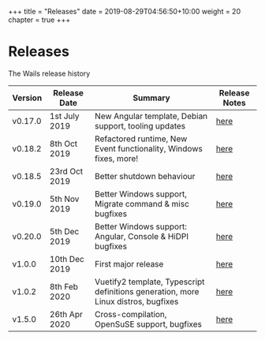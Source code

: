 +++
title = "Releases"
date = 2019-08-29T04:56:50+10:00
weight = 20
chapter = true
+++

# Releases

The Wails release history


| Version  | Release Date   |                   Summary               | Release Notes |
| -------- | -------------- | --------------------------------------- | ------------- |
| v0.17.0  | 1st July 2019  | New Angular template, Debian support, tooling updates  | [here](./v0.17.0) |
| v0.18.2  | 8th Oct 2019   | Refactored runtime, New Event functionality, Windows fixes, more!  | [here](./v0.18.2) |
| v0.18.5  | 23rd Oct 2019  | Better shutdown behaviour  | [here](./v0.18.5) |
| v0.19.0  | 5th Nov 2019   | Better Windows support, Migrate command & misc bugfixes  | [here](./v0.19.0) |
| v0.20.0  | 5th Dec 2019   | Better Windows support: Angular, Console & HiDPI bugfixes  | [here](./v0.20.0) |
| v1.0.0   | 10th Dec 2019  | First major release | [here](./v1.0.0) |
| v1.0.2   | 8th Feb 2020   | Vuetify2 template, Typescript definitions generation, more Linux distros, bugfixes | [here](./v1.0.2) |
| v1.5.0   | 26th Apr 2020  | Cross-compilation, OpenSuSE support, bugfixes | [here](./v1.5.0) |